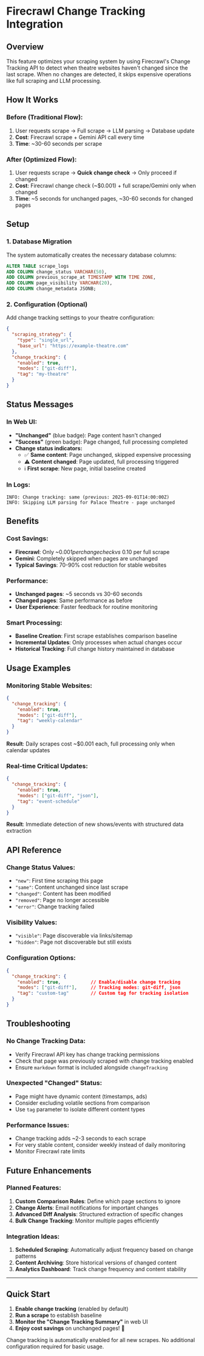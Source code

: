 # Firecrawl Change Tracking Integration

## Overview

This feature optimizes your scraping system by using Firecrawl's Change Tracking API to detect when theatre websites haven't changed since the last scrape. When no changes are detected, it skips expensive operations like full scraping and LLM processing.

## How It Works

### Before (Traditional Flow):
1. User requests scrape → Full scrape → LLM parsing → Database update
2. **Cost**: Firecrawl scrape + Gemini API call every time
3. **Time**: ~30-60 seconds per scrape

### After (Optimized Flow):
1. User requests scrape → **Quick change check** → Only proceed if changed
2. **Cost**: Firecrawl change check (~$0.001) + full scrape/Gemini only when changed
3. **Time**: ~5 seconds for unchanged pages, ~30-60 seconds for changed pages

## Setup

### 1. Database Migration
The system automatically creates the necessary database columns:
```sql
ALTER TABLE scrape_logs
ADD COLUMN change_status VARCHAR(50),
ADD COLUMN previous_scrape_at TIMESTAMP WITH TIME ZONE,
ADD COLUMN page_visibility VARCHAR(20),
ADD COLUMN change_metadata JSONB;
```

### 2. Configuration (Optional)
Add change tracking settings to your theatre configuration:

```json
{
  "scraping_strategy": {
    "type": "single_url",
    "base_url": "https://example-theatre.com"
  },
  "change_tracking": {
    "enabled": true,
    "modes": ["git-diff"],
    "tag": "my-theatre"
  }
}
```

## Status Messages

### In Web UI:
- **"Unchanged"** (blue badge): Page content hasn't changed
- **"Success"** (green badge): Page changed, full processing completed
- **Change status indicators:**
  - ✅ **Same content**: Page unchanged, skipped expensive processing
  - ⚠️ **Content changed**: Page updated, full processing triggered
  - ℹ️ **First scrape**: New page, initial baseline created

### In Logs:
```
INFO: Change tracking: same (previous: 2025-09-01T14:00:00Z)
INFO: Skipping LLM parsing for Palace Theatre - page unchanged
```

## Benefits

### Cost Savings:
- **Firecrawl**: Only ~$0.001 per change check vs ~$0.10 per full scrape
- **Gemini**: Completely skipped when pages are unchanged
- **Typical Savings**: 70-90% cost reduction for stable websites

### Performance:
- **Unchanged pages**: ~5 seconds vs 30-60 seconds
- **Changed pages**: Same performance as before
- **User Experience**: Faster feedback for routine monitoring

### Smart Processing:
- **Baseline Creation**: First scrape establishes comparison baseline
- **Incremental Updates**: Only processes when actual changes occur
- **Historical Tracking**: Full change history maintained in database

## Usage Examples

### Monitoring Stable Websites:
```json
{
  "change_tracking": {
    "enabled": true,
    "modes": ["git-diff"],
    "tag": "weekly-calendar"
  }
}
```
**Result**: Daily scrapes cost ~$0.001 each, full processing only when calendar updates

### Real-time Critical Updates:
```json
{
  "change_tracking": {
    "enabled": true,
    "modes": ["git-diff", "json"],
    "tag": "event-schedule"
  }
}
```
**Result**: Immediate detection of new shows/events with structured data extraction

## API Reference

### Change Status Values:
- `"new"`: First time scraping this page
- `"same"`: Content unchanged since last scrape
- `"changed"`: Content has been modified
- `"removed"`: Page no longer accessible
- `"error"`: Change tracking failed

### Visibility Values:
- `"visible"`: Page discoverable via links/sitemap
- `"hidden"`: Page not discoverable but still exists

### Configuration Options:
```json
{
  "change_tracking": {
    "enabled": true,           // Enable/disable change tracking
    "modes": ["git-diff"],     // Tracking modes: git-diff, json
    "tag": "custom-tag"        // Custom tag for tracking isolation
  }
}
```

## Troubleshooting

### No Change Tracking Data:
- Verify Firecrawl API key has change tracking permissions
- Check that page was previously scraped with change tracking enabled
- Ensure `markdown` format is included alongside `changeTracking`

### Unexpected "Changed" Status:
- Page might have dynamic content (timestamps, ads)
- Consider excluding volatile sections from comparison
- Use `tag` parameter to isolate different content types

### Performance Issues:
- Change tracking adds ~2-3 seconds to each scrape
- For very stable content, consider weekly instead of daily monitoring
- Monitor Firecrawl rate limits

## Future Enhancements

### Planned Features:
1. **Custom Comparison Rules**: Define which page sections to ignore
2. **Change Alerts**: Email notifications for important changes
3. **Advanced Diff Analysis**: Structured extraction of specific changes
4. **Bulk Change Tracking**: Monitor multiple pages efficiently

### Integration Ideas:
1. **Scheduled Scraping**: Automatically adjust frequency based on change patterns
2. **Content Archiving**: Store historical versions of changed content
3. **Analytics Dashboard**: Track change frequency and content stability

---

## Quick Start

1. **Enable change tracking** (enabled by default)
2. **Run a scrape** to establish baseline
3. **Monitor the "Change Tracking Summary"** in web UI
4. **Enjoy cost savings** on unchanged pages! 🎉

Change tracking is automatically enabled for all new scrapes. No additional configuration required for basic usage.
